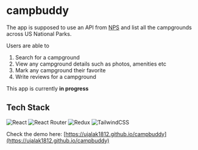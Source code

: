 # campbuddy

The app is supposed to use an API from [NPS](https://www.nps.gov/) and list all the campgrounds across US National Parks. 

Users are able to 
1. Search for a campground
2. View any campground details such as photos, amenities etc
3. Mark any campground their favorite
4. Write reviews for a campground

This app is currently **in progress**

## Tech Stack

![React](https://img.shields.io/badge/react-%2320232a.svg?style=for-the-badge&logo=react&logoColor=%2361DAFB) ![React Router](https://img.shields.io/badge/React_Router-CA4245?style=for-the-badge&logo=react-router&logoColor=white) ![Redux](https://img.shields.io/badge/redux-%23593d88.svg?style=for-the-badge&logo=redux&logoColor=white) ![TailwindCSS](https://img.shields.io/badge/tailwindcss-%2338B2AC.svg?style=for-the-badge&logo=tailwind-css&logoColor=white)

Check the demo here: [https://ujalak1812.github.io/campbuddy](https://ujalak1812.github.io/campbuddy)
